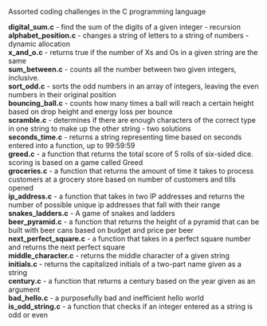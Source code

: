 Assorted coding challenges in the C programming language<br>

<b>digital_sum.c</b> - find the sum of the digits of a given integer - recursion<br>
<b>alphabet_position.c</b> - changes a string of letters to a string of numbers - dynamic allocation<br>
<b>x_and_o.c</b> - returns true if the number of Xs and Os in a given string are the same<br>
<b>sum_between.c</b> - counts all the number between two given integers, inclusive. <br>
<b>sort_odd.c</b> - sorts the odd numbers in an array of integers, leaving the even numbers in their original position<br>
<b>bouncing_ball.c</b> - counts how many times a ball will reach a certain height based on drop height and energy loss per bounce<br>
<b>scramble.c</b> - determines if there are enough characters of the correct type in one string to make up the other string - two solutions<br>
<b>seconds_time.c</b> - returns a string representing time based on seconds entered into a function, up to 99:59:59<br>
<b>greed.c</b> - a function that returns the total score of 5 rolls of six-sided dice. scoring is based on a game called Greed<br>
<b>groceries.c</b> - a function that returns the amount of time it takes to process customers at a grocery store based on number of customers and tills opened<br>
<b>ip_address.c</b> - a function that takes in two IP addresses and returns the number of possible unique ip addresses that fall with their range<br>
<b>snakes_ladders.c</b> - A game of snakes and ladders<br>
<b>beer_pyramid.c</b> - a function that returns the height of a pyramid that can be built with beer cans based on budget and price per beer<br>
<b>next_perfect_square.c</b> - a function that takes in a perfect square number and returns the next perfect square<br>
<b>middle_character.c</b> - returns the middle character of a given string<br>
<b>initials.c</b> - returns the capitalized initials of a two-part name given as a string<br>
<b>century.c</b> - a function that returns a century based on the year given as an argument<br>
<b>bad_hello.c</b> - a purposefully bad and inefficient hello world<br>
<b>is_odd_string.c</b> - a function that checks if an integer entered as a string is odd or even<br>
<b></b><br>